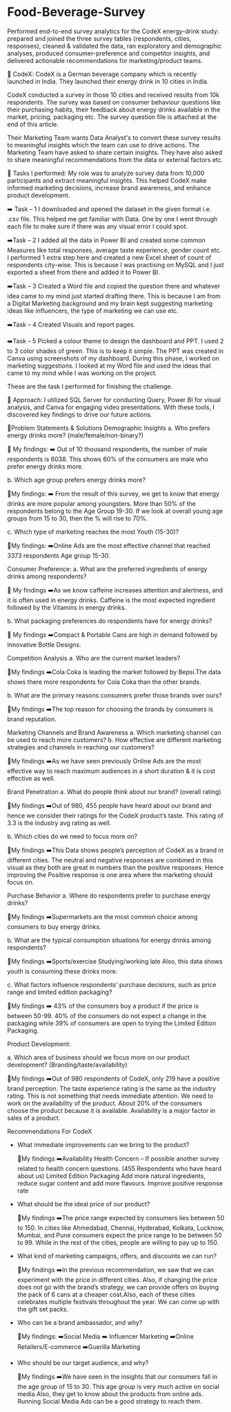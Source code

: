# Food-Beverage-Survey

Performed end-to-end survey analytics for the CodeX energy-drink study: prepared and joined the three survey tables (respondents, cities, responses), cleaned & validated the data, ran exploratory and demographic analyses, produced consumer-preference and competitor insights, and delivered actionable recommendations for marketing/product teams. 

🌟 CodeX:
    CodeX is a German beverage company which is recently launched in India. They launched their energy drink in 10 cities in India.

CodeX conducted a survey in those 10 cities and received results from 10k respondents.
The survey was based on consumer behaviour questions like their purchasing habits, their feedback about energy drinks available in the market, pricing, packaging etc.
The survey question file is attached at the end of this article.

Their Marketing Team wants Data Analyst's to convert these survey results to meaningful insights which the team can use to drive actions.
The Marketing Team have asked to share certain insights. They have also asked to share meaningful recommendations from the data or external factors etc.

🌟 Tasks I performed:
   My role was to analyze survey data from 10,000 participants and extract meaningful insights. This helped CodeX make informed marketing decisions, increase brand awareness, and enhance product development.

➡️ Task – 1
    I downloaded and opened the dataset in the given format i.e. .csv file. This helped me get familiar with Data. One by one I went through each file to make sure if there was any visual error I could spot.

➡️Task – 2
   I added all the data in  Power BI and created some common Measures like total responses, average taste experience, gender count etc. I performed 1 extra step here and created a new Excel sheet of count of        respondents city-wise. This is because I was practising on MySQL and I just exported a sheet from there and added it to Power BI.

➡️Task – 3
   Created a Word file and copied the question there and whatever idea came to my mind just started drafting there. This is because I am from a Digital Marketing background and my brain kept suggesting marketing    ideas like influencers, the type of marketing we can use etc.

➡️Task – 4
   Created Visuals and report pages.

➡️Task – 5
  Picked a colour theme to design the dashboard and PPT. I used 2 to 3 color shades of green. This is to keep it simple. The PPT was created in Canva using screenshots of my dashboard. During this phase, I         worked on marketing suggestions. I looked at my Word file and used the ideas that came to my mind while I was working on the project.

  These are the task I performed for finishing the challenge.   

🌟 Approach:
    I utilized SQL Server for conducting Query, Power BI for visual analysis, and Canva for engaging video presentations. With these tools, I discovered key findings to drive our future actions.

🔷Problem Statements & Solutions
  Demographic Insights
a. Who prefers energy drinks more? (male/female/non-binary?)
 
🌟 My findings:
➡️ Out of 10 thousand respondents, the number of male respondents is 6038.
    This shows 60% of the consumers are male who prefer energy drinks more.

b. Which age group prefers energy drinks more?

🌟My findings:
➡️ From the result of this survey, we get to know that energy drinks are more popular among youngsters. More than 50% of the respondents belong to the Age Group 19-30.
      If we look at overall young age groups from 15 to 30, then the % will rise to 70%.

c. Which type of marketing reaches the most Youth (15-30)?

🌟My findings:
➡️Online Ads are the most effective channel that reached 3373 respondents Age group 15-30.

Consumer Preference:
a. What are the preferred ingredients of energy drinks among respondents?

🌟 My findings 
➡️As we know caffeine increases attention and alertness, and it is often used in energy drinks. 
   Caffeine is the most expected ingredient followed by the Vitamins in energy drinks.

b. What packaging preferences do respondents have for energy drinks?

  🌟 My findings
  ➡️Compact & Portable Cans are high in demand followed by Innovative Bottle Designs.

Competition Analysis
a. Who are the current market leaders?

🌟My findings
➡️Cola Coka is leading the market followed by Bepsi.The data shows there more respondents for Cola Coka than the other brands.
   
b. What are the primary reasons consumers prefer those brands over ours?
  
  🌟My findings
  ➡️The top reason for choosing the brands by consumers is brand reputation.

Marketing Channels and Brand Awareness
a. Which marketing channel can be used to reach more customers?
b. How effective are different marketing strategies and channels in reaching our
customers?

 🌟My findings
 ➡️As we have seen previously Online Ads are the most effective way to reach maximum audiences in a short duration & it is cost effective as well.

Brand Penetration
a. What do people think about our brand? (overall rating)

  🌟My findings
   ➡️Out of 980, 455 people have heard about our brand and hence we consider their ratings for the CodeX product’s taste.
     This rating of 3.3 is the industry avg rating as well.

b. Which cities do we need to focus more on?

   🌟My findings
   ➡️This Data shows people’s perception of CodeX as a brand in different cities.
     The neutral and negative responses are combined in this visual as they both are great in numbers than the positive responses. 
     Hence improving the Positive response is one area where the marketing should focus on.

Purchase Behavior
a. Where do respondents prefer to purchase energy drinks?

   🌟My findings
   ➡️Supermarkets are the most common choice among consumers to buy energy drinks.
   
b. What are the typical consumption situations for energy drinks among respondents?

  🌟My findings
  ➡️Sports/exercise
     Studying/working late
      Also, this data shows youth is consuming these drinks more.

c. What factors influence respondents’ purchase decisions, such as price range and limited edition packaging?

   🌟My findings
   ➡️ 43% of the consumers buy a product if the price is between 50-99.
      40% of the consumers do not expect a change in the packaging while 39% of consumers are open to trying the Limited Edition Packaging.
   
Product Development:

a. Which area of business should we focus more on our product development?
(Branding/taste/availability)

  🌟My findings
  ➡️Out of 980 respondents of CodeX, only 219 have a positive brand perception.
     The taste experience rating is the same as the industry rating. This is not something that needs immediate attention.
      We need to work on the availability of the product. About 20% of the consumers choose the product because it is available. Availability is a major factor in sales of a product.
   
Recommendations For CodeX
* What immediate improvements can we bring to the product?

  🌟My findings
  ➡️Availability
    Health Concern – If possible another survey related to health concern questions. (455 Respondents who have heard about us)
    Limited Edition Packaging
    Add more natural ingredients, reduce sugar content and add more flavours.
    Improve positive response rate
 
* What should be the ideal price of our product?

  🌟My findings
  ➡️The price range expected by consumers lies between 50 to 150.
     In cities like Ahmedabad, Chennai, Hyderabad, Kolkata, Lucknow, Mumbai, and Pune consumers expect the price range to be between 50 to 99.
     While in the rest of the cities, people are willing to pay up to 150.
   
* What kind of marketing campaigns, offers, and discounts we can run?

  🌟My findings
  ➡️In the previous recommendation, we saw that we can experiment with the price in different cities. Also, if changing the price does not go with the brand’s strategy, we can provide offers on buying the pack        of 6 cans at a cheaper cost.Also, each of these cities celebrates multiple festivals throughout the year. We can come up with the gift set packs.
   
* Who can be a brand ambassador, and why?

  🌟My findings:
  ➡️Social Media
  ➡️ Influencer Marketing
  ➡️Online Retailers/E-commerce
  ➡️Guerilla Marketing
   
* Who should be our target audience, and why?

  🌟My findings
  ➡️We have seen in the insights that our consumers fall in the age group of 15 to 30. This age group is very much active on social media.Also, they get to know about the products from online ads.
     Running Social Media Ads can be a good strategy to reach them.



